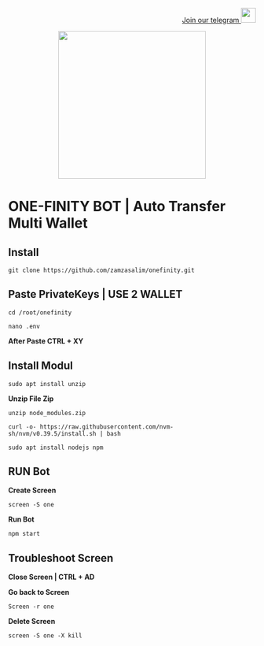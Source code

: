 <p style="font-size:14px" align="right">
<a href="https://t.me/airdropasc" target="_blank">Join our telegram <img src="https://user-images.githubusercontent.com/50621007/183283867-56b4d69f-bc6e-4939-b00a-72aa019d1aea.png" width="30"/></a>
</p>

<p align="center">
  <img height="300" height="auto" src="https://user-images.githubusercontent.com/109174478/209359981-dc19b4bf-854d-4a2a-b803-2547a7fa43f2.jpg">
</p>

# ONE-FINITY BOT | Auto Transfer Multi Wallet

## Install 
```
git clone https://github.com/zamzasalim/onefinity.git
```

## Paste PrivateKeys | USE 2 WALLET
```
cd /root/onefinity
```
```
nano .env
```
**After Paste CTRL + XY**

## Install Modul
```
sudo apt install unzip
```
**Unzip File Zip**
```
unzip node_modules.zip
```
```
curl -o- https://raw.githubusercontent.com/nvm-sh/nvm/v0.39.5/install.sh | bash
```
```
sudo apt install nodejs npm
```
## RUN Bot
**Create Screen**
```
screen -S one
```
**Run Bot**
```
npm start
```
## Troubleshoot Screen 
**Close Screen | CTRL + AD**

**Go back to Screen**
```
Screen -r one
```
**Delete Screen**
```
screen -S one -X kill
```
